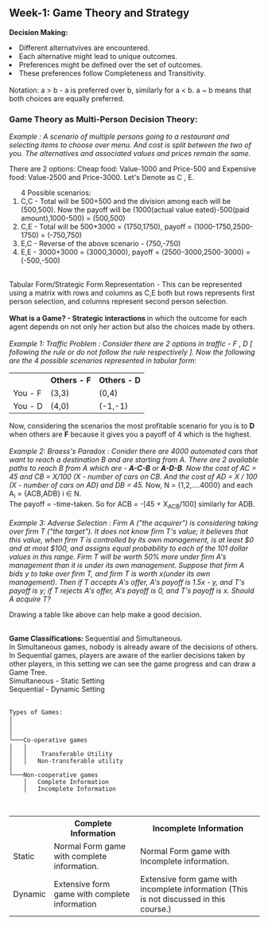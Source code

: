 ## Week-1: Game Theory and Strategy

<b> Decision Making: </b>
<li>Different alternatvives are encountered.</li>
<li>Each alternative might lead to unique outcomes.</li>
<li>Preferences might be defined over the set of outcomes.</li>
<li>These preferences follow Completeness and Transitivity.</li>
<br>
Notation: a > b - a is preferred over b, similarly for a < b. a ~ b means that both choices are equally preferred.
<br>

### Game Theory as Multi-Person Decision Theory:

<em> Example : A scenario of multiple persons going to a restaurant and selecting items to choose over menu. And cost is split between the two of you. The alternatives and associated values and prices remain the same. </em>

There are 2 options: Cheap food: Value-1000 and Price-500 and Expensive food: Value-2500 and Price-3000. Let's Denote as C , E.

<ol>4 Possible scenarios:
<li>C,C - Total will be 500+500 and the division among each will be (500,500). Now the payoff will be (1000(actual value eated)-500(paid amount),1000-500) = (500,500)</li>
<li>C,E - Total will be 500+3000 = (1750,1750), payoff = (1000-1750,2500-1750) = (-750,750)</li>
<li>E,C - Reverse of the above scenario - (750,-750)</li>
<li>E,E - 3000+3000 = (3000,3000), payoff = (2500-3000,2500-3000) = (-500,-500)</li>
</ol>
<br>
Tabular Form/Strategic Form Representation - This can be represented using a matrix with rows and columns as C,E both but rows represents first person selection, and columns represent second person selection.<br>
<br>
<b>What is a Game? -  Strategic interactions </b> in which the outcome for each agent depends on not only her action but also the choices made by others.
<br><br>
<em>Example 1: Traffic Problem : Consider there are 2 options in traffic - F , D [ following the rule or do not follow the rule respectively ]. Now the following are the 4 possible scenarios represented in tabular form:</em>
<table>
  <tr>
    <th> </th>
    <th>Others - F</th>
    <th>Others - D</th>
  </tr>
  <tr>
    <td>You - F</td>
    <td>(3,3)</td>
    <td>(0,4)</td>
  </tr>
  <tr>
    <td>You - D</td>
    <td>(4,0)</td>
    <td>(-1,-1)</td>
  </tr>
</table>
Now, considering the scenarios the most profitable scenario for you is to <b>D</b> when others are <b>F</b> because it gives you a payoff of 4 which is the highest.
<br><br>
<em>Example 2: Braess's Paradox : Conider there are 4000 automated cars that want to reach a destination B and are starting from A. There are 2 available paths to reach B from A which are - <b>A-C-B</b> or <b>A-D-B</b>. Now the cost of AC = 45 and CB = X/100 (X - number of cars on CB. And the cost of AD = X / 100 (X - number of cars on AD) and DB = 45.</em>
Now, N = {1,2,....4000} and each A<sub>i</sub> = {ACB,ADB} i &isin; N. <br>
The payoff = -time-taken. So for ACB = -[45 + X<sub>ACB</sub>/100] similarly for ADB.
<br><br>
<em>Example 3: Adverse Selection : Firm A ("the acquirer") is considering taking over firm T ("the target"). It does not know firm T's value; it believes that this value, when firm T is controlled by its own management, is at least $0 and at most $100, and assigns equal probability to each of the 101 dollar values in this range. Firm T will be worth 50% more under firm A's management than it is under its own management. Suppose that firm A bids y to take over firm T, and firm T is worth x(under its own management). Then if T accepts A's offer, A's payoff is 1.5x - y, and T's payoff is y; if T rejects A's offer, A's payoff is 0, and T's payoff is x. Should A acquire T?</em>

Drawing a table like above can help make a good decision.
<br><br>

<b> Game Classifications: </b> Sequential and Simultaneous.<br>
In Simultaneous games, nobody is already aware of the decisions of others. In Sequential games, players are aware of the earlier decisions taken by other players, in this setting we can see the game progress and can draw a Game Tree. <br>
Simultaneous - Static Setting<br>
Sequential - Dynamic Setting<br>
<br>
```
Types of Games:
│   
│       
│
└───Co-operative games 
│   │   
│   │    Transferable Utility   
│   │   Non-transferable utility
│   
└───Non-cooperative games
    │   Complete Information
    │   Incomplete Information
```
<br>
<table>
  <tr>
    <th> </th>
    <th>Complete Information</th>
    <th>Incomplete Information</th>
  </tr>
  <tr>
    <td>Static</td>
    <td>Normal Form game with complete information.</td>
    <td>Normal Form game with Incomplete information.</td>
  </tr>
  <tr>
    <td>
      Dynamic
    </td>
    <td>Extensive form game with complete information</td>
    <td>Extensive form game with incomplete information (This is not discussed in this course.)</td>
  </tr>
</table>
